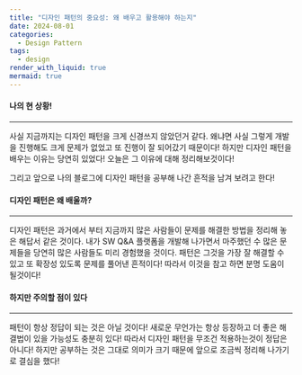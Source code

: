 ```yaml
---
title: "디자인 패턴의 중요성: 왜 배우고 활용해야 하는지"
date: 2024-08-01
categories:
  - Design Pattern
tags:
  - design
render_with_liquid: true
mermaid: true
---
```

#### 나의 현 상황!
---
사실 지금까지는 디자인 패턴을 크게 신경쓰지 않았던거 같다. 왜냐면 사실 그렇게 개발을 진행해도 크게 문제가 없었고 또 진행이 잘 되어갔기 때문이다! 하지만 디자인 패턴을 배우는 이유는 당연히 있었다! 오늘은 그 이유에 대해 정리해보것이다!

그리고 앞으로 나의 블로그에 디자인 패턴을 공부해 나간 흔적을 남겨 보려고 한다!

#### 디자인 패턴은 왜 배울까?
---
디자인 패턴은 과거에서 부터 지금까지 많은 사람들이 문제를 해결한 방법을 정리해 놓은 해답서 같은 것이다.
내가 SW Q&A 플랫폼을 개발해 나가면서 마주했던 수 많은 문제들을 당연히 많은 사람들도 미리 경험했을 것이다. 패턴은 그것을 가장 잘 해결할 수 있고 또 확장성 있도록 문제를 풀어낸 흔적이다! 따라서 이것을 참고 하면 분명 도움이 될것이다!

#### 하지만 주의할 점이 있다
---
패턴이 항상 정답이 되는 것은 아닐 것이다! 새로운 무언가는 항상 등장하고 더 좋은 해결법이 있을 가능성도 충분히 있다! 따라서 디자인 패턴을 무조건 적용하는것이 정답은 아니다! 하지만 공부하는 것은 그대로 의미가 크기 때문에 앞으로 조금씩 정리해 나가기로 결심을 했다!
